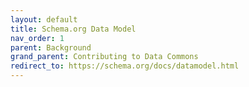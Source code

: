 ```yaml
---
layout: default
title: Schema.org Data Model
nav_order: 1
parent: Background
grand_parent: Contributing to Data Commons
redirect_to: https://schema.org/docs/datamodel.html
---
```

